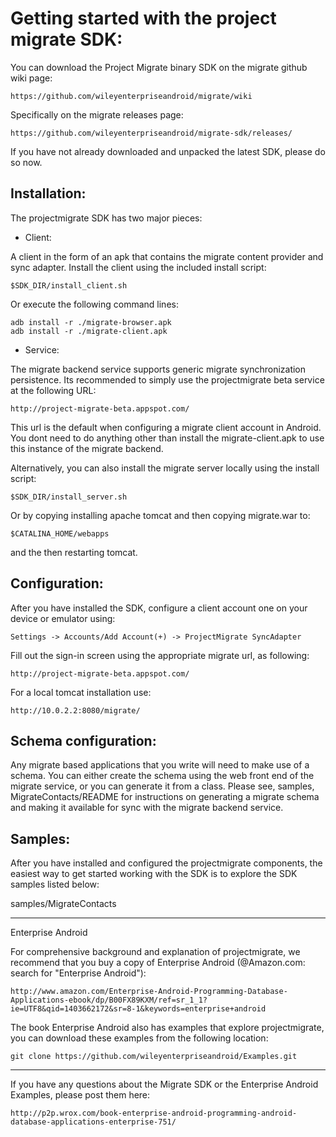 
# Getting started with the project migrate SDK:

You can download the Project Migrate binary SDK on the migrate github wiki page:

```
https://github.com/wileyenterpriseandroid/migrate/wiki
```

Specifically on the migrate releases page:

```
https://github.com/wileyenterpriseandroid/migrate-sdk/releases/
```

If you have not already downloaded and unpacked the latest SDK, please do so now.

Installation:
----------

The projectmigrate SDK has two major pieces:

- Client:

A client in the form of an apk that contains the migrate content provider and
sync adapter. Install the client using the included install script:

```
$SDK_DIR/install_client.sh
```

Or execute the following command lines:

```
adb install -r ./migrate-browser.apk
adb install -r ./migrate-client.apk
```


- Service:

The migrate backend service supports generic migrate synchronization persistence.
Its recommended to simply use the projectmigrate beta service at the following URL:

```
http://project-migrate-beta.appspot.com/
```

This url is the default when configuring a migrate client account in Android. You
dont need to do anything other than install the migrate-client.apk to use this
instance of the migrate backend.

Alternatively, you can also install the migrate server locally using the install script:

```
$SDK_DIR/install_server.sh
```

Or by copying installing apache tomcat and then copying migrate.war to:

```
$CATALINA_HOME/webapps
```

and the then restarting tomcat.


Configuration:
----------

After you have installed the SDK, configure a client account one on your device
or emulator using:

```
Settings -> Accounts/Add Account(+) -> ProjectMigrate SyncAdapter
```

Fill out the sign-in screen using the appropriate migrate url, as following:

```
http://project-migrate-beta.appspot.com/
```

For a local tomcat installation use:

```
http://10.0.2.2:8080/migrate/
```

Schema configuration:
----------

Any migrate based applications that you write will need to make use of a schema.
You can either create the schema using the web front end of the migrate service,
or you can generate it from a class. Please see, samples, MigrateContacts/README
for instructions on generating a migrate schema and making it available for sync
with the migrate backend service.

Samples:
----------

After you have installed and configured the projectmigrate components, the easiest
way to get started working with the SDK is to explore the SDK samples listed below:

samples/MigrateContacts

----------

Enterprise Android

For comprehensive background and explanation of projectmigrate, we recommend that you buy a copy of
Enterprise Android (@Amazon.com: search for "Enterprise Android"):

```
http://www.amazon.com/Enterprise-Android-Programming-Database-Applications-ebook/dp/B00FX89KXM/ref=sr_1_1?ie=UTF8&qid=1403662172&sr=8-1&keywords=enterprise+android
```

The book Enterprise Android also has examples that explore projectmigrate, you can download
these examples from the following location:

```
git clone https://github.com/wileyenterpriseandroid/Examples.git
```

----------

If you have any questions about the Migrate SDK or the Enterprise Android Examples,
please post them here:

```
http://p2p.wrox.com/book-enterprise-android-programming-android-database-applications-enterprise-751/
```
